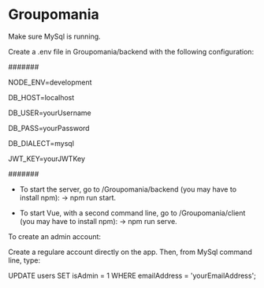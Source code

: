 # Groupomania

Make sure MySql is running.

Create a .env file in Groupomania/backend with the following configuration:

#######

NODE_ENV=development

DB_HOST=localhost

DB_USER=yourUsername

DB_PASS=yourPassword

DB_DIALECT=mysql

JWT_KEY=yourJWTKey

#######



 - To start the server, go to /Groupomania/backend (you may have to install npm):
-> npm run start.

 - To start Vue, with a second command line, go to /Groupomania/client (you may have to install npm):
 -> npm run serve.


To create an admin account:

Create a regulare account directly on the app.
Then, from MySql command line, type:

UPDATE users SET isAdmin = 1 WHERE emailAddress = 'yourEmailAddress';